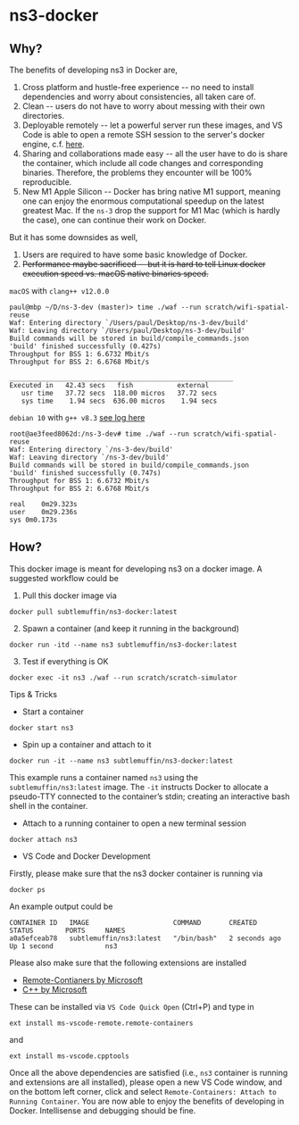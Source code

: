 # ns3-docker

## Why?

The benefits of developing ns3 in Docker are,

1. Cross platform and hustle-free experience -- no need to install dependencies and worry about consistencies, all taken care of.
2. Clean -- users do not have to worry about messing with their own directories.
3. Deployable remotely -- let a powerful server run these images, and VS Code is able to open a remote SSH session to the server's docker engine, c.f. [here](https://code.visualstudio.com/docs/containers/ssh).
4. Sharing and collaborations made easy -- all the user have to do is share the container, which include all code changes and corresponding binaries. Therefore, the problems they encounter will be 100% reproducible.
5. New M1 Apple Silicon -- Docker has bring native M1 support, meaning one can enjoy the enormous computational speedup on the latest greatest Mac. If the `ns-3` drop the support for M1 Mac (which is hardly the case), one can continue their work on Docker.

But it has some downsides as well,

1. Users are required to have some basic knowledge of Docker.
2. ~~Performance maybe sacrificed -- but it is hard to tell Linux docker execution speed vs. macOS native binaries speed.~~


`macOS` with `clang++ v12.0.0`
```
paul@mbp ~/D/ns-3-dev (master)> time ./waf --run scratch/wifi-spatial-reuse
Waf: Entering directory `/Users/paul/Desktop/ns-3-dev/build'
Waf: Leaving directory `/Users/paul/Desktop/ns-3-dev/build'
Build commands will be stored in build/compile_commands.json
'build' finished successfully (0.427s)
Throughput for BSS 1: 6.6732 Mbit/s
Throughput for BSS 2: 6.6768 Mbit/s

________________________________________________________
Executed in   42.43 secs   fish           external
   usr time   37.72 secs  118.00 micros   37.72 secs
   sys time    1.94 secs  636.00 micros    1.94 secs
```

`debian 10` with `g++ v8.3` [see log here](https://hub.docker.com/repository/docker/subtlemuffin/ns3-docker/builds/53cf4cf3-c6a6-4458-ba0a-b533ebfc26a0)
```
root@ae3feed8062d:/ns-3-dev# time ./waf --run scratch/wifi-spatial-reuse
Waf: Entering directory `/ns-3-dev/build'
Waf: Leaving directory `/ns-3-dev/build'
Build commands will be stored in build/compile_commands.json
'build' finished successfully (0.747s)
Throughput for BSS 1: 6.6732 Mbit/s
Throughput for BSS 2: 6.6768 Mbit/s

real	0m29.323s
user	0m29.236s
sys	0m0.173s
```


## How?

This docker image is meant for developing ns3 on a docker image. A suggested workflow could be

1. Pull this docker image via
```shell
docker pull subtlemuffin/ns3-docker:latest
```

2. Spawn a container (and keep it running in the background)
```
docker run -itd --name ns3 subtlemuffin/ns3-docker:latest
```

3. Test if everything is OK
```shell
docker exec -it ns3 ./waf --run scratch/scratch-simulator
```


Tips & Tricks

* Start a container
```shell
docker start ns3
```

* Spin up a container and attach to it
```shell
docker run -it --name ns3 subtlemuffin/ns3-docker:latest
```

This example runs a container named `ns3` using the `subtlemuffin/ns3:latest` image. The `-it` instructs Docker to allocate a pseudo-TTY connected to the container’s stdin; creating an interactive bash shell in the container.

* Attach to a running container to open a new terminal session
```shell
docker attach ns3
```


* VS Code and Docker Development

Firstly, please make sure that the ns3 docker container is running via
```shell
docker ps
```

An example output could be
```
CONTAINER ID   IMAGE                     COMMAND       CREATED         STATUS        PORTS     NAMES
a0a5efceab78   subtlemuffin/ns3:latest   "/bin/bash"   2 seconds ago   Up 1 second             ns3
```

Please also make sure that the following extensions are installed

* [Remote-Contianers by Microsoft](https://marketplace.visualstudio.com/items?itemName=ms-vscode-remote.remote-containers)
* [C++ by Microsoft](https://marketplace.visualstudio.com/items?itemName=ms-vscode.cpptools)


These can be installed via `VS Code Quick Open` (<key>Ctrl</key>+<key>P</key>) and type in
```
ext install ms-vscode-remote.remote-containers
```
and
```
ext install ms-vscode.cpptools
```

Once all the above dependencies are satisfied (i.e., `ns3` container is running and extensions are all installed), please open a new VS Code window, and on the bottom left corner, click and select `Remote-Containers: Attach to Running Container`. You are now able to enjoy the benefits of developing in Docker. Intellisense and debugging should be fine.

